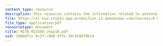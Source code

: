 ```yaml
---
content_type: resource
description: This resource contains the information related to antennas and radiation.
file: https://ol-ocw-studio-app-production.s3.amazonaws.com/courses/6-013-electromagnetics-and-applications-spring-2009/1b0b8fccbc37c9089f313dc459bf0b14_MIT6_013S09_chap10.pdf
file_type: application/pdf
resourcetype: Document
title: MIT6_013S09_chap10.pdf
uid: 1b0b8fcc-bc37-c908-9f31-3dc459bf0b14
---
```

